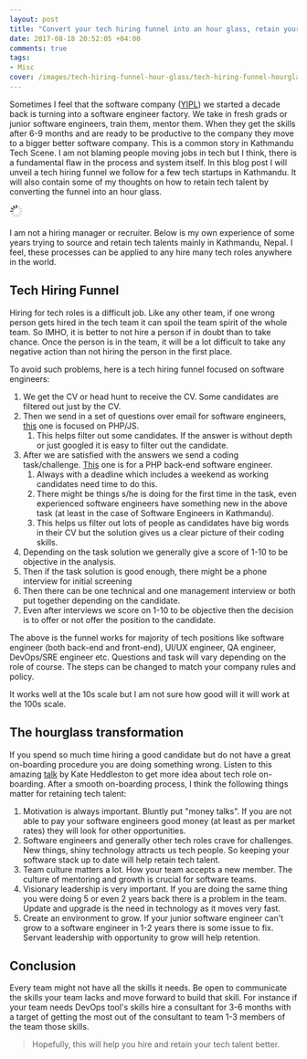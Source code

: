```yaml
---
layout: post
title: "Convert your tech hiring funnel into an hour glass, retain your tech talent"
date: 2017-08-18 20:52:05 +04:00
comments: true
tags:
- Misc
cover: /images/tech-hiring-funnel-hour-glass/tech-hiring-funnel-hourglass.jpg
---
```


Sometimes I feel that the software company ([YIPL](http://younginnovations.com.np/ourstory)) we started a decade back is turning into a software engineer factory. We take in fresh grads or junior software engineers, train them, mentor them. When they get the skills after 6-9 months and are ready to be productive to the company they move to a bigger better software company. This is a common story in Kathmandu Tech Scene. I am not blaming people moving jobs in tech but I think, there is a fundamental flaw in the process and system itself. In this blog post I will unveil a tech hiring funnel we follow for a few tech startups in Kathmandu. It will also contain some of my thoughts on how to retain tech talent by converting the funnel into an hour glass.

<img class="center" src="/images/generic/loading.gif" data-echo="/images/tech-hiring-funnel-hour-glass/tech-hiring-funnel-hourglass.jpg" title="Convert your tech hiring funnel into an hour glass, retain your tech talent" alt="Convert your tech hiring funnel into an hour glass, retain your tech talent">

<!-- more -->

I am not a hiring manager or recruiter. Below is my own experience of some years trying to source and retain tech talents mainly in Kathmandu, Nepal. I feel, these processes can be applied to any hire many tech roles anywhere in the world.

## Tech Hiring Funnel

Hiring for tech roles is a difficult job. Like any other team, if one wrong person gets hired in the tech team it can spoil the team spirit of the whole team. So IMHO, it is better to not hire a person if in doubt than to take chance. Once the person is in the team, it will be a lot difficult to take any negative action than not hiring the person in the first place.

To avoid such problems, here is a tech hiring funnel focused on   software engineers:

1. We get the CV or head hunt to receive the CV. Some candidates are filtered out just by the CV.
1. Then we send in a set of questions over email for software engineers, [this](http://bit.ly/sw-eng-ques) one is focused on PHP/JS.
    1. This helps filter out some candidates. If the answer is without depth or just googled it is easy to filter out the candidate.
1. After we are satisfied with the answers we send a coding task/challenge. [This](http://bit.ly/sw-eng-task) one is for a PHP back-end software engineer.
    1. Always with a deadline which includes a weekend as working candidates need time to do this.
    1. There might be things s/he is doing for the first time in the task, even experienced software engineers have something new in the above task (at least in the case of Software Engineers in Kathmandu).
    1. This helps us filter out lots of people as candidates have big words in their CV but the solution gives us a clear picture of their coding skills.
1. Depending on the task solution we generally give a score of 1-10 to be objective in the analysis.
1. Then if the task solution is good enough, there might be a phone interview for initial screening
1. Then there can be one technical and one management interview or both put together depending on the candidate.
1. Even after interviews we score on 1-10 to be objective then the decision is to offer or not offer the position to the candidate.

The above is the funnel works for majority of tech positions like software engineer (both back-end and front-end), UI/UX engineer, QA engineer, DevOps/SRE engineer etc. Questions and task will vary depending on the role of course. The steps can be changed to match your company rules and policy.

It works well at the 10s scale but I am not sure how good will it will work at the 100s scale.

## The hourglass transformation

If you spend so much time hiring a good candidate but do not have a great on-boarding procedure you are doing something wrong.  Listen to this amazing [talk](https://www.kateheddleston.com/talk/ef464595-b113-4c1b-9c5b-cc1f3681055c) by Kate Heddleston to get more idea about tech role on-boarding. After a smooth on-boarding process, I think the following things matter for retaining tech talent:

1. Motivation is always important. Bluntly put "money talks". If you are not able to pay your software engineers good money (at least as per market rates) they will look for other opportunities.
1. Software engineers and generally other tech roles crave for challenges. New things, shiny technology attracts us tech people. So keeping your software stack up to date will help retain tech talent.
1. Team culture matters a lot. How your team accepts a new member. The culture of mentoring and growth is crucial for software teams.
1. Visionary leadership is very important. If you are doing the same thing you were doing 5 or even 2 years back there is a problem in the team. Update and upgrade is the need in technology as it moves very fast.
1. Create an environment to grow. If your junior software engineer can't grow to a software engineer in 1-2 years there is some issue to fix. Servant leadership with opportunity to grow will help retention.  

## Conclusion

Every team might not have all the skills it needs. Be open to communicate the skills your team lacks and move forward to build that skill. For instance if your team needs DevOps tool's skills hire a consultant for 3-6 months with a target of getting the most out of the consultant to team 1-3 members of the team those skills.

> Hopefully, this will help you hire and retain your tech talent better.

